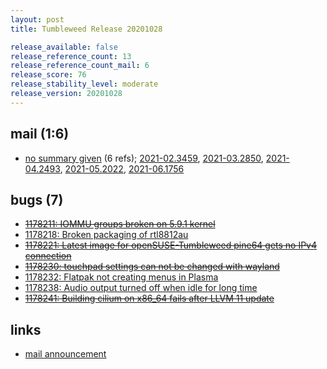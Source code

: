 ```yaml
---
layout: post
title: Tumbleweed Release 20201028

release_available: false
release_reference_count: 13
release_reference_count_mail: 6
release_score: 76
release_stability_level: moderate
release_version: 20201028
---
```


## mail (1:6)

- [no summary given](https://lists.opensuse.org/archives/list/factory@lists.opensuse.org/thread/4RCCPTBMEM3IFTPMCN4PRTHWUXL74EX5) (6 refs); [2021-02.3459](https://lists.opensuse.org/archives/list/factory@lists.opensuse.org/thread/4RCCPTBMEM3IFTPMCN4PRTHWUXL74EX5), [2021-03.2850](https://lists.opensuse.org/archives/list/factory@lists.opensuse.org/thread/4RCCPTBMEM3IFTPMCN4PRTHWUXL74EX5), [2021-04.2493](https://lists.opensuse.org/archives/list/factory@lists.opensuse.org/thread/4RCCPTBMEM3IFTPMCN4PRTHWUXL74EX5), [2021-05.2022](https://lists.opensuse.org/archives/list/factory@lists.opensuse.org/thread/4RCCPTBMEM3IFTPMCN4PRTHWUXL74EX5), [2021-06.1756](https://lists.opensuse.org/archives/list/factory@lists.opensuse.org/thread/4RCCPTBMEM3IFTPMCN4PRTHWUXL74EX5)

## bugs (7)

<!--more-->

- ~~[1178211: IOMMU groups broken on 5.9.1 kernel](https://bugzilla.opensuse.org/show_bug.cgi?id=1178211)~~
- [1178218: Broken packaging of rtl8812au](https://bugzilla.opensuse.org/show_bug.cgi?id=1178218)
- ~~[1178221: Latest image for openSUSE-Tumbleweed pine64 gets no IPv4 connection](https://bugzilla.opensuse.org/show_bug.cgi?id=1178221)~~
- ~~[1178230: touchpad settings can not be changed with wayland](https://bugzilla.opensuse.org/show_bug.cgi?id=1178230)~~
- [1178232: Flatpak not creating menus in Plasma](https://bugzilla.opensuse.org/show_bug.cgi?id=1178232)
- [1178238: Audio output turned off when idle for long time](https://bugzilla.opensuse.org/show_bug.cgi?id=1178238)
- ~~[1178241: Building cilium on x86_64 fails after LLVM 11 update](https://bugzilla.opensuse.org/show_bug.cgi?id=1178241)~~



## links

- [mail announcement](https://lists.opensuse.org/archives/list/factory@lists.opensuse.org/thread/4RCCPTBMEM3IFTPMCN4PRTHWUXL74EX5)
